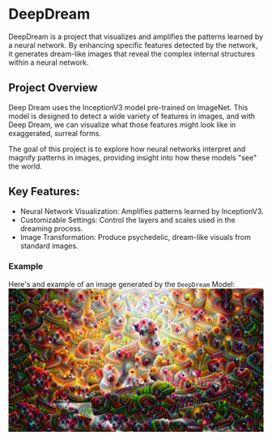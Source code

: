 # DeepDream
DeepDream is a project that visualizes and amplifies the patterns learned by a neural network. By enhancing specific features detected by the network, it generates dream-like images that reveal the complex internal structures within a neural network.

## Project Overview
Deep Dream uses the InceptionV3 model pre-trained on ImageNet. This model is designed to detect a wide variety of features in images, and with Deep Dream, we can visualize what those features might look like in exaggerated, surreal forms.

The goal of this project is to explore how neural networks interpret and magnify patterns in images, providing insight into how these models "see" the world.

## Key Features:
 * Neural Network Visualization: Amplifies patterns learned by InceptionV3.
 * Customizable Settings: Control the layers and scales used in the dreaming process.
 * Image Transformation: Produce psychedelic, dream-like visuals from standard images.

### Example
Here's and example of an image generated by the `DeepDream` Model:
![Dream](images/dream.png)
